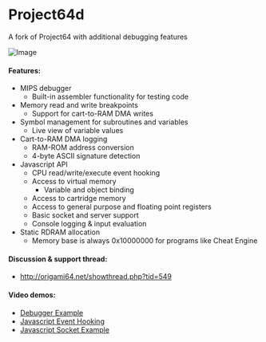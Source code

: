 # Project64d
A fork of Project64 with additional debugging features

![Image](http://i.imgur.com/KJhd94F.png)

#### Features:
* MIPS debugger
    * Built-in assembler functionality for testing code
* Memory read and write breakpoints
    * Support for cart-to-RAM DMA writes
* Symbol management for subroutines and variables
    * Live view of variable values
* Cart-to-RAM DMA logging
    * RAM-ROM address conversion
	* 4-byte ASCII signature detection
* Javascript API
    * CPU read/write/execute event hooking
	* Access to virtual memory
	    * Variable and object binding
	* Access to cartridge memory
	* Access to general purpose and floating point registers
	* Basic socket and server support
	* Console logging & input evaluation
* Static RDRAM allocation
    * Memory base is always 0x10000000 for programs like Cheat Engine
	
#### Discussion & support thread:
* http://origami64.net/showthread.php?tid=549

#### Video demos:
* [Debugger Example](https://www.youtube.com/watch?v=UgHuGIKO9hs)
* [Javascript Event Hooking](https://www.youtube.com/watch?v=PC0Tlz6oiN0)
* [Javascript Socket Example](https://www.youtube.com/watch?v=vG24uvidU_Y)